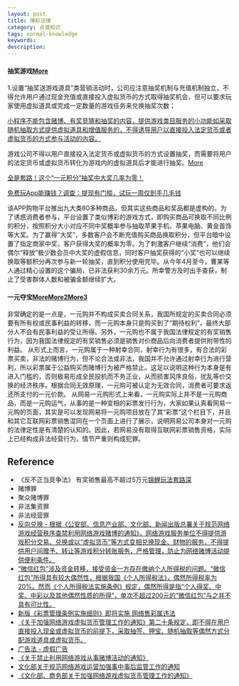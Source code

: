 ```yaml
---
layout: post
title: 博彩法律
category: 点滴知识
tags: normal-knowledge
keywords: 
description: 
---
```


#### 抽奖游戏[More](https://www.wjngh.cn/jofacolumn/info.aspx?itemid=2215&lcid=14)

1.设置“抽奖送游戏道具”类营销活动时，公司应注意抽奖机制与充值机制独立，不得允许用户通过现金充值或直接投入虚拟货币的方式取得抽奖机会，但可以要求玩家使用虚拟道具或完成一定数量的游戏任务来兑换抽奖次数；

[小程序不能包含赌博、有奖竞猜和抽奖的内容，提供游戏类目服务的小功能如采取随机抽取方式提供虚拟道具和增值服务的，不得诱导用户以直接投入法定货币或者虚拟货币的方式参与活动的内容。](https://microapp.bytedance.com/docs/zh-CN/mini-app/operation/mini-app-operation-rules/standard/)

游戏公司不得以用户直接投入法定货币或虚拟货币的方式设置抽奖，而需要将用户的法定货币或虚拟货币转化为游戏内的虚拟道具后才能进行抽奖。[More](https://www.zhihu.com/question/29863196)

[全是套路！这个“一元积分”抽奖中大奖几率为零！](http://m.cyol.com/gb/articles/2022-08/09/content_yXvQoHLX8.html)


[免费玩App能赚钱？调查：提现有门槛，试玩一周仅到手几毛钱](http://www.stdaily.com/index/kejixinwen/2022-01/13/content_1245766.shtml)

该APP购物平台推出九大类80多种商品，但其实这些商品和奖品都是虚构的。为了诱惑消费者参与，平台设置了类似博彩的游戏方式，即购买商品可换取不同比例的积分，按照积分大小对应不同中奖概率参与抽取苹果手机、苹果电脑、黄金首饰等大奖。为了赢得“大奖”，多数客户会不断充值购买商品换取积分，但平台暗中设置了指定商家中奖，客户获得大奖的概率为零。为了刺激客户继续“消费”，他们会偶尔“释放”极少数会员中大奖的虚假信息，同时客户抽奖获得的“小奖”也可以继续换取等额积分再次参与新一轮抽奖，直到积分使用完毕。从今年4月至今，曹某等人通过精心设置的这个骗局，已非法获利30余万元。所幸警方及时出手查获，制止了受害群体人数和被骗金额继续扩大。

#### 一元夺宝[More](https://www.china1baogao.com/news/20160705/2999536.html)[More2](https://www.zhihu.com/question/31069848)[More3](https://blog.codingnow.com/2016/07/oooeci.html#more)


非常确定的是一点是，一元购并不构成买卖合同关系，我国所规定的买卖合同必须要有所有权或民事利益的转移，而一元购本身只是购买到了“期待权利”，最终大部分人不会有民事利益的受让所得。另外，一元购也不属于我国法律规定的有奖销售行为，因为我国法律规定的有奖销售必须是销售对价商品后向消费者提供附带性的利益。
从形式上而言，一元购属于一种射幸合同，射幸行为有很多，有合法的彩票买卖，非法的赌博行为，但不论合法或非法，我国并不允许通过射幸行为进行营利，所以彩票属于公益购买而赌博行为被严格禁止。这足以说明这种行为本身是有进入门槛的，否则极易形成全民投机而不务正业，从而损害风序良俗，扰乱等价交换的经济秩序。根据合同无效原理，一元购可被认定为无效合同，消费者可要求返还所支付的一元价款。
从网易一元购形式上来看，一元购实际上并不是一元购商品，而是一元购运气，从事的是一种变相的彩票发行行为，大家如果认真看网易一元购的页面，其实是可以发现网易将一元购项目放在了其“彩票”这个栏目下，并且和其它互联网彩票销售混同在一个页面上进行了展示，说明网易公司本身对一元购的法律定性是有清楚的认知的。因此，若网易没有取得互联网彩票销售资格，实际上已经构成非法经营行为，情节严重则构成犯罪。


## Reference

* 《反不正当竞争法》 有奖销售最高不超过5万元[锦鲤玩法套路深](http://www.xinhuanet.com/zgjx/2018-11/14/c_137604891.htm)
* 赌博罪
* 聚众赌博罪
* 非法集资罪
* 非法经营罪
* [反向兑换 - 根据《公安部、信息产业部、文化部、新闻出版总署关于规范网络游戏经营秩序查禁利用网络游戏赌博的通知》，网络游戏服务单位不得提供游戏积分交易、兑换或以“虚拟货币”等方式变相兑换现金、财物的服务，不得提供用户间赠予、转让等游戏积分转账服务，严格管理，防止为网络赌博活动提供便利条件。](https://zhuanlan.zhihu.com/p/95375712)
* [“微信红包”涉及资金转移，接受资金一方存在缴纳个人所得税的问题。“微信红包”所得具有较大偶然性，根据我国《个人所得税法》，偶然所得税率为20%。然而《个人所得税法实施条例》规定，偶然所得是指“个人得奖、中奖、中彩以及其他偶然性质的所得”，单次不超过200元的“微信红包”与之并不具有可比性。](https://www.finlaw.pku.edu.cn/hlwjryfl/gk_hljryfl/2014_jrfy_20181029112703389884/zdyq3y/239991.htm)
* [新版《彩票管理条例实施细则》即将实施 网络售彩属违法](https://zyzx.mca.gov.cn/article/lgxd/201903/20190300015841.shtml)
* [《关于加强网络游戏虚拟货币管理工作的通知》第二十条规定，即不得在用户直接投入现金或虚拟货币的前提下，采取抽签、押宝、随机抽取等偶然方式分配游戏道具或虚拟货币。](https://www.wjngh.cn/jofacolumn/info.aspx?itemid=2215&lcid=14)
* [广告法 - 虚假广告](https://www.wjngh.cn/jofacolumn/info.aspx?itemid=2215&lcid=14)
* [《关于禁止利用网络游戏从事赌博活动的通知》](https://www.wjngh.cn/jofacolumn/info.aspx?itemid=2215&lcid=14)
* [文化部关于规范网络游戏运营加强事中事后监管工作的通知](http://www.gov.cn/xinwen/2016-12/07/content_5143968.htm)
* [《文化部、商务部关于加强网络游戏虚拟货币管理工作的通知》](https://www.zhihu.com/question/29863196)